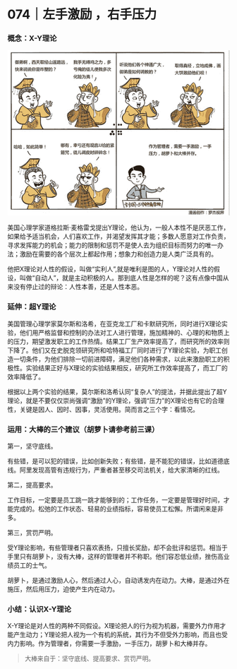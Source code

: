 # 074｜左手激励 ，右手压力

### 概念：X-Y理论

![](img/13ea5ac699b15c60ac5a5282a72a84ee.jpg)

美国心理学家道格拉斯·麦格雷戈提出Y理论，他认为，一般人本性不是厌恶工作，如果给予适当机会，人们喜欢工作，并渴望发挥其才能；多数人愿意对工作负责，寻求发挥能力的机会；能力的限制和惩罚不是使人去为组织目标而努力的唯一办法；激励在需要的各个层次上都起作用；想象力和创造力是人类广泛具有的。

他把X理论对人性的假设，叫做“实利人”,就是唯利是图的人，Y理论对人性的假设，叫做“自动人”，就是主动积极的人。那到底人性是怎样的呢？这有点像中国从来没有停止过的辩论：人性本善，还是人性本恶。

### 延伸：超Y理论

美国管理心理学家莫尔斯和洛希，在亚克龙工厂和卡默研究所，同时进行X理论实验，他们用严格监督和控制的办法对工人进行管理，施加精神的、心理的和物质上的压力，期望激发职工的工作热情。结果工厂生产效率提高了，而研究所的效率则下降了。他们又在史脱克领研究所和哈特福工厂同时进行了Y理论实验，为职工创造一切条件，为他们排除一切前进障碍，满足他们各种需求，以此来激励职工的积极性。实验结果正好与X理论的实验结果相反，研究所工作效率提高了，而工厂的效率降低了。

根据以上两个实验的结果，莫尔斯和洛希认同“复杂人”的提法，并据此提出了超Y理论，就是不要仅仅崇尚强调“激励”的Y理论，强调“压力”的X理论也有它的合理性，关键是因人、因时、因事，灵活使用。简而言之三个字：看情况。

### 运用：大棒的三个建议（胡萝卜请参考前三课）

第一，坚守底线。

有些错，是可以犯的错误，比如创新失败；有些错，是不能犯的错误，比如道德底线。阿里发现高管有违规行为，严重者甚至移交司法机关，给大家清晰的红线。

第二，提高要求。

工作目标，一定要是员工跳一跳才能够到的；工作任务，一定要是管理好时间，才能完成的。松弛的工作状态、轻易的业绩指标，容易使员工松懈。所谓闲来是非多。

第三，赏罚严明。

受Y理论影响，有些管理者只喜欢表扬，只擅长奖励，却不会批评和惩罚。相当于手里只有胡萝卜，没有大棒，这样的管理者并不称职。他们容忍低业绩，挫伤高业绩员工的士气。

胡萝卜，是通过激励人心，然后通过人心，自动诱发内在动力。大棒，是通过外在施压，然后用压力，迫使产生内在动力。

### 小结：认识X-Y理论

X-Y理论是对人性的两种不同假设。X理论把人的行为视为机器，需要外力作用才能产生动力；Y理论把人视为一个有机的系统，其行为不但受外力影响，而且也受内力影响。作为管理者，你需要一手激励，一手压力，胡萝卜和大棒并存。

> 大棒来自于：坚守底线、提高要求、赏罚严明。